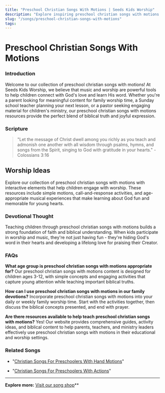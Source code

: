 ```yaml
---
title: "Preschool Christian Songs With Motions | Seeds Kids Worship"
description: "Explore inspiring preschool christian songs with motions for children's worship and faith development. Biblical music resources for families and ministry."
slug: "/songs/preschool-christian-songs-with-motions"
tags:
---
```


# Preschool Christian Songs With Motions

### Introduction

Welcome to our collection of preschool christian songs with motions! At Seeds Kids Worship, we believe that music and worship are powerful tools to help children connect with God's love and learn His word. Whether you're a parent looking for meaningful content for family worship time, a Sunday school teacher planning your next lesson, or a pastor seeking engaging material for children's ministry, our preschool christian songs with motions resources provide the perfect blend of biblical truth and joyful expression.

### Scripture

> "Let the message of Christ dwell among you richly as you teach and admonish one another with all wisdom through psalms, hymns, and songs from the Spirit, singing to God with gratitude in your hearts." - Colossians 3:16

## Worship Ideas

Explore our collection of preschool christian songs with motions with interactive elements that help children engage with worship. These resources include simple motions, call-and-response activities, and age-appropriate musical experiences that make learning about God fun and memorable for young hearts.

### Devotional Thought

Teaching children through preschool christian songs with motions builds a strong foundation of faith and biblical understanding. When kids participate in worship and music, they're not just having fun - they're hiding God's word in their hearts and developing a lifelong love for praising their Creator.

### FAQs

**What age group is preschool christian songs with motions appropriate for?**
Our preschool christian songs with motions content is designed for children ages 3-12, with simple concepts and engaging activities that capture young attention while teaching important biblical truths.

**How can I use preschool christian songs with motions in our family devotions?**
Incorporate preschool christian songs with motions into your daily or weekly family worship time. Start with the activities together, then discuss the biblical concepts presented, and end with prayer.

**Are there resources available to help teach preschool christian songs with motions?**
Yes! Our website provides comprehensive guides, activity ideas, and biblical content to help parents, teachers, and ministry leaders effectively use preschool christian songs with motions in their educational and worship settings.

### Related Songs

- "[Christian Songs For Preschoolers With Hand Motions](/songs/christian-songs-for-preschoolers-with-hand-motions/)"

- "[Christian Songs For Preschoolers With Actions](/songs/christian-songs-for-preschoolers-with-actions/)"

---

**Explore more:** [Visit our song shop](https://seedskidsworship.com/shop)**

<!-- Schema Markup -->
<script type="application/ld+json">
{
  "@context": "https://schema.org",
  "@type": "MusicRecording",
  "name": "Preschool Christian Songs With Motions",
  "byArtist": {
    "@type": "MusicGroup",
    "name": "Seeds Kids Worship"
  },
  "isFamilyFriendly": true,
  "url": "https://seedskidsworship.com/songs/preschool-christian-songs-with-motions/"
}
</script>